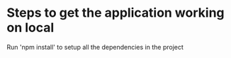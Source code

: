 # Steps to get the application working on local

Run 'npm install' to setup all the dependencies in the project